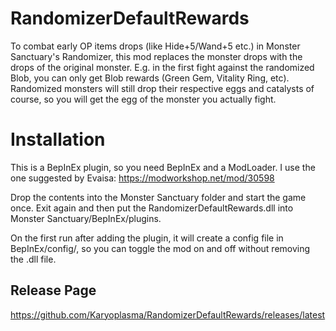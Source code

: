 # RandomizerDefaultRewards
To combat early OP items drops (like Hide+5/Wand+5 etc.) in Monster Sanctuary's Randomizer, this mod replaces the monster drops with the drops of the original monster. E.g. in the first fight against the randomized Blob, you can only get Blob rewards (Green Gem, Vitality Ring, etc). Randomized monsters will still drop their respective eggs and catalysts of course, so you will get the egg of the monster you actually fight.

# Installation
This is a BepInEx plugin, so you need BepInEx and a ModLoader. I use the one suggested by Evaisa: https://modworkshop.net/mod/30598

Drop the contents into the Monster Sanctuary folder and start the game once. Exit again and then put the RandomizerDefaultRewards.dll into Monster Sanctuary/BepInEx/plugins.

On the first run after adding the plugin, it will create a config file in BepInEx/config/, so you can toggle the mod on and off without removing the .dll file.

## Release Page
https://github.com/Karyoplasma/RandomizerDefaultRewards/releases/latest
